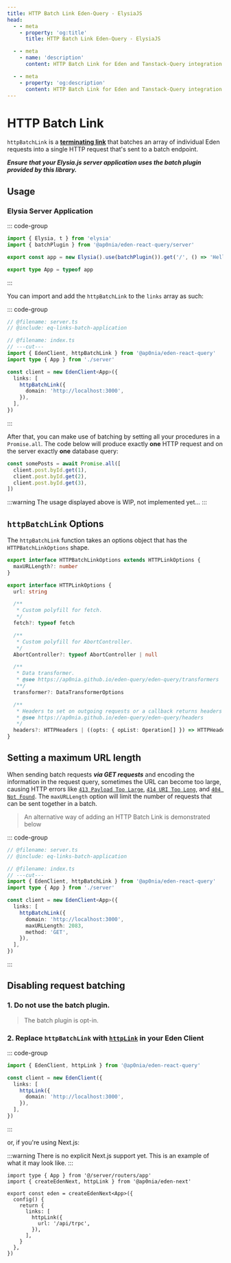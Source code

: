 ```yaml
---
title: HTTP Batch Link Eden-Query - ElysiaJS
head:
  - - meta
    - property: 'og:title'
      title: HTTP Batch Link Eden-Query - ElysiaJS

  - - meta
    - name: 'description'
      content: HTTP Batch Link for Eden and Tanstack-Query integration.

  - - meta
    - property: 'og:description'
      content: HTTP Batch Link for Eden and Tanstack-Query integration.
---
```


# HTTP Batch Link

`httpBatchLink` is a [**terminating link**](./overview.md#the-terminating-link) that
batches an array of individual Eden requests into a single HTTP request that's sent
to a batch endpoint.

**_Ensure that your Elysia.js server application uses the batch plugin provided by this library._**

## Usage

### Elysia Server Application

::: code-group

```typescript twoslash include eq-links-batch-application [server.ts]
import { Elysia, t } from 'elysia'
import { batchPlugin } from '@ap0nia/eden-react-query/server'

export const app = new Elysia().use(batchPlugin()).get('/', () => 'Hello, World!')

export type App = typeof app
```

:::

You can import and add the `httpBatchLink` to the `links` array as such:

::: code-group

```typescript twoslash [index.ts]
// @filename: server.ts
// @include: eq-links-batch-application

// @filename: index.ts
// ---cut---
import { EdenClient, httpBatchLink } from '@ap0nia/eden-react-query'
import type { App } from './server'

const client = new EdenClient<App>({
  links: [
    httpBatchLink({
      domain: 'http://localhost:3000',
    }),
  ],
})
```

:::

After that, you can make use of batching by setting all your procedures in a `Promise.all`.
The code below will produce exactly **one** HTTP request and on the server exactly **one** database query:

```typescript
const somePosts = await Promise.all([
  client.post.byId.get(1),
  client.post.byId.get(2),
  client.post.byId.get(3),
])
```

:::warning
The usage displayed above is WIP, not implemented yet...
:::

## `httpBatchLink` Options

The `httpBatchLink` function takes an options object that has the `HTTPBatchLinkOptions` shape.

```typescript
export interface HTTPBatchLinkOptions extends HTTPLinkOptions {
  maxURLLength?: number
}

export interface HTTPLinkOptions {
  url: string

  /**
   * Custom polyfill for fetch.
   */
  fetch?: typeof fetch

  /**
   * Custom polyfill for AbortController.
   */
  AbortController?: typeof AbortController | null

  /**
   * Data transformer.
   * @see https://ap0nia.github.io/eden-query/eden-query/transformers
   **/
  transformer?: DataTransformerOptions

  /**
   * Headers to set on outgoing requests or a callback returns headers to set.
   * @see https://ap0nia.github.io/eden-query/eden-query/headers
   */
  headers?: HTTPHeaders | ((opts: { opList: Operation[] }) => HTTPHeaders | Promise<HTTPHeaders>)
}
```

## Setting a maximum URL length

When sending batch requests **_via GET requests_** and encoding the information in the request query,
sometimes the URL can become too large, causing HTTP errors like
[`413 Payload Too Large`](https://developer.mozilla.org/en-US/docs/Web/HTTP/Status/413),
[`414 URI Too Long`](https://developer.mozilla.org/en-US/docs/Web/HTTP/Status/414),
and [`404 Not Found`](https://developer.mozilla.org/en-US/docs/Web/HTTP/Status/404).
The `maxURLLength` option will limit the number of requests that can be sent together in a batch.

> An alternative way of adding an HTTP Batch Link is demonstrated below

::: code-group

```typescript twoslash [index.ts]
// @filename: server.ts
// @include: eq-links-batch-application

// @filename: index.ts
// ---cut---
import { EdenClient, httpBatchLink } from '@ap0nia/eden-react-query'
import type { App } from './server'

const client = new EdenClient<App>({
  links: [
    httpBatchLink({
      domain: 'http://localhost:3000',
      maxURLLength: 2083,
      method: 'GET',
    }),
  ],
})
```

:::

## Disabling request batching

### 1. Do not use the batch plugin.

> The batch plugin is opt-in.

### 2. Replace `httpBatchLink` with [`httpLink`](./http-link.md) in your Eden Client

::: code-group

```typescript [index.ts]
import { EdenClient, httpLink } from '@ap0nia/eden-react-query'

const client = new EdenClient({
  links: [
    httpLink({
      domain: 'http://localhost:3000',
    }),
  ],
})
```

:::

or, if you're using Next.js:

:::warning
There is no explicit Next.js support yet. This is an example of what it may look like.
:::

```tsx
import type { App } from '@/server/routers/app'
import { createEdenNext, httpLink } from '@ap0nia/eden-next'

export const eden = createEdenNext<App>({
  config() {
    return {
      links: [
        httpLink({
          url: '/api/trpc',
        }),
      ],
    }
  },
})
```
